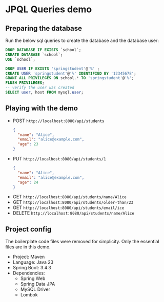 # JPQL Queries demo

## Preparing the database

Run the below sql queries to create the database and the database user:

```sql
DROP DATABASE IF EXISTS `school`;
CREATE DATABASE `school`;
USE `school`;

DROP USER IF EXISTS 'springstudent'@'%' ;
CREATE USER 'springstudent'@'%' IDENTIFIED BY '12345678';
GRANT ALL PRIVILEGES ON school.* TO 'springstudent'@'%';
FLUSH PRIVILEGES;
-- verify the user was created
SELECT user, host FROM mysql.user;
```

## Playing with the demo

- POST `http://localhost:8080/api/students`
  ```json
  {
    "name": "Alice",
    "email": "alice@example.com",
    "age": 23
  }
  ```
- PUT `http://localhost:8080/api/students/1`
  ```json
  {
    "name": "Alice",
    "email": "alice@example.com",
    "age": 24
  }
  ```
- GET `http://localhost:8080/api/students/name/Alice`
- GET `http://localhost:8080/api/students/older-than/23`
- GET `http://localhost:8080/api/students/email/ice`
- DELETE `http://localhost:8080/api/students/name/Alice`

## Project config

The boilerplate code files were removed for simplicity. Only the essential files are in this demo.

- Project: Maven
- Language: Java 23
- Spring Boot: 3.4.3
- Dependencies:
  - Spring Web
  - Spring Data JPA
  - MySQL Driver
  - Lombok
